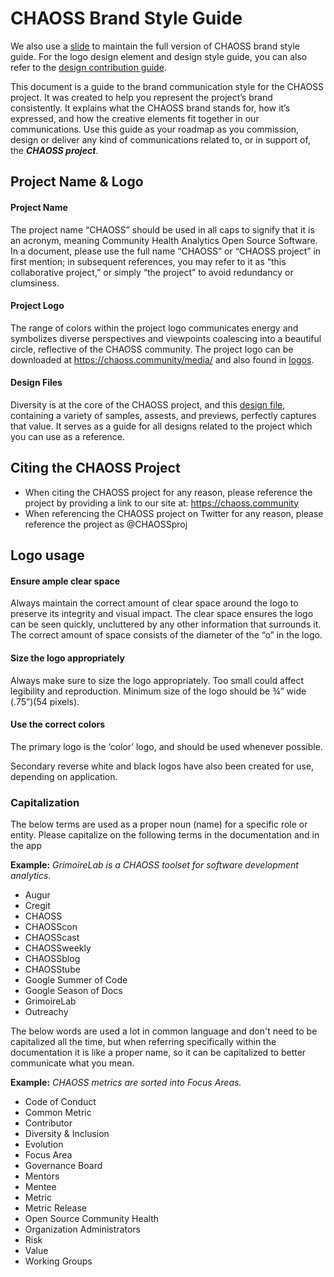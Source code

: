 # CHAOSS Brand Style Guide
We also use a [slide](https://docs.google.com/presentation/d/1BZSBa4Ttji95NTPwHcVjcu-CgiuwBezd/edit#slide=id.p10) to maintain the full version of CHAOSS brand style guide. For the logo design element and design style guide, you can also refer to the [design contribution guide](../how-to-contribute/contributing-to-chaoss/design-contribution.md).

This document is a guide to the brand communication style for the CHAOSS project. 
It was created to help you represent the project’s brand consistently. It explains what the CHAOSS brand stands for, how it’s expressed, and how the creative elements fit together in our communications. 
Use this guide as your roadmap as you commission, design or deliver any kind of communications related to, or in support of, the ***CHAOSS project***.

## Project Name & Logo

#### Project Name
The project name “CHAOSS” should be used in all caps to signify that it is an acronym, meaning Community Health Analytics Open Source Software. In a document, please use the full name “CHAOSS” or “CHAOSS project” in first mention; in subsequent references, you may refer to it as “this collaborative project,” or simply “the project” to avoid redundancy or clumsiness. 

#### Project Logo
The range of colors within the project logo communicates energy and symbolizes diverse perspectives and viewpoints coalescing into a beautiful circle, reflective of the CHAOSS community. The project logo can be downloaded at https://chaoss.community/media/ and also found in [logos](https://github.com/chaoss/website/tree/main/About/Media).

#### Design Files
Diversity is at the core of the CHAOSS project, and this [design file](https://drive.google.com/drive/folders/1Ew4EEKmX5A4-4xjgSWvX-g1NwLKM-4s6?usp=sharing), containing a variety of samples, assests, and previews, perfectly captures that value. It serves as a guide for all designs related to the project which you can use as a reference.


## Citing the CHAOSS Project
- When citing the CHAOSS project for any reason, please reference the project by providing a link to our site at: https://chaoss.community 
- When referencing the CHAOSS project on Twitter for any reason, please reference the project as @CHAOSSproj

## Logo usage
#### Ensure ample clear space
Always maintain the correct amount of clear space around the logo to preserve its integrity and visual impact. The clear space ensures the logo can be seen quickly, uncluttered by any other information that surrounds it. The correct amount of space consists of the diameter of the “o” in the logo.

#### Size the logo appropriately
Always make sure to size the logo appropriately. Too small could affect legibility and reproduction. Minimum size of the logo should be ¾” wide (.75”)(54 pixels).

#### Use the correct colors
The primary logo is the ‘color’ logo, and should be used whenever possible.

Secondary reverse white and black logos have also been created for use, depending on application. 


### Capitalization

The below terms are used as a proper noun \(name\) for a specific role or entity. Please capitalize on the following terms in the documentation and in the app

**Example:** _GrimoireLab is a CHAOSS toolset for software development analytics._

* Augur
* Cregit
* CHAOSS
* CHAOSScon
* CHAOSScast
* CHAOSSweekly
* CHAOSSblog
* CHAOSStube
* Google Summer of Code
* Google Season of Docs
* GrimoireLab
* Outreachy

The below words are used a lot in common language and don't need to be capitalized all the time, but when referring specifically within the documentation it is like a proper name, so it can be capitalized to better communicate what you mean.

**Example:** _CHAOSS metrics are sorted into Focus Areas._

* Code of Conduct
* Common Metric
* Contributor
* Diversity & Inclusion
* Evolution
* Focus Area
* Governance Board
* Mentors
* Mentee
* Metric
* Metric Release
* Open Source Community Health
* Organization Administrators
* Risk
* Value
* Working Groups



